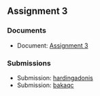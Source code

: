 ## Assignment 3

### Documents

- Document: [Assignment 3](docs/Assignment%203.pdf)

### Submissions

- Submission: [hardingadonis](https://github.com/MMA301/assignment-3)
- Submission: [bakaqc](https://github.com/MMA301-17C/assignment-3)
